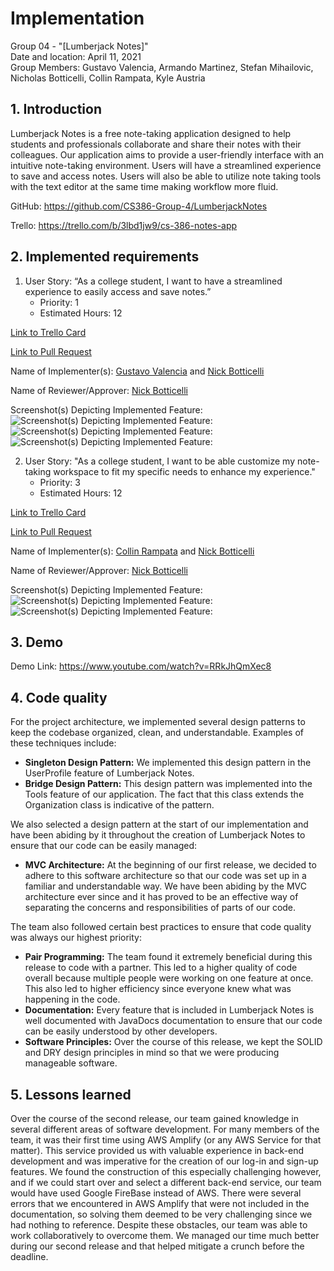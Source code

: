 # Implementation
Group 04 - "[Lumberjack Notes]"  
Date and location: April 11, 2021  
Group Members: Gustavo Valencia, Armando Martinez, Stefan Mihailovic, Nicholas Botticelli, Collin Rampata, Kyle Austria

## 1. Introduction

Lumberjack Notes is a free note-taking application designed to help students and professionals collaborate and share
their notes with their colleagues. Our application aims to provide a user-friendly interface with an intuitive
note-taking environment. Users will have a streamlined experience to save and access notes. Users will also be able to
utilize note taking tools with the text editor at the same time making workflow more fluid.

GitHub: https://github.com/CS386-Group-4/LumberjackNotes

Trello: https://trello.com/b/3lbd1jw9/cs-386-notes-app

## 2. Implemented requirements

1. User Story: “As a college student, I want to have a streamlined experience to easily access and save notes.”  
    - Priority: 1  
    - Estimated Hours: 12

[Link to Trello Card](https://trello.com/c/PP8MOc3s)

[Link to Pull Request](https://github.com/CS386-Group-4/LumberjackNotes/pull/163)

Name of Implementer(s): [Gustavo Valencia](https://github.com/GustavoMiguelValencia) and [Nick Botticelli](https://github.com/nick-botticelli)

Name of Reviewer/Approver: [Nick Botticelli](https://github.com/nick-botticelli)

Screenshot(s) Depicting Implemented Feature:
![Screenshot(s) Depicting Implemented Feature:](./images/D6BeforeSave.png)
![Screenshot(s) Depicting Implemented Feature:](./images/D6Editing.png)
![Screenshot(s) Depicting Implemented Feature:](./images/D6SaveProof.png)

2. User Story: "As a college student, I want to be able customize my note-taking workspace to fit my specific needs to
enhance my experience."  
    - Priority: 3  
    - Estimated Hours: 12

[Link to Trello Card](https://trello.com/c/mXxqQ24y)

[Link to Pull Request](https://github.com/CS386-Group-4/LumberjackNotes/pull/153)

Name of Implementer(s): [Collin Rampata](https://github.com/Crampata) and [Nick Botticelli](https://github.com/nick-botticelli)

Name of Reviewer/Approver: [Nick Botticelli](https://github.com/nick-botticelli)

Screenshot(s) Depicting Implemented Feature:
![Screenshot(s) Depicting Implemented Feature:](./images/D6BeforeCustomization.png)
![Screenshot(s) Depicting Implemented Feature:](./images/D6AfterCustomization.png)

## 3. Demo

Demo Link: https://www.youtube.com/watch?v=RRkJhQmXec8

## 4. Code quality

For the project architecture, we implemented several design patterns to keep the codebase organized, clean, and
understandable. Examples of these techniques include:

- **Singleton Design Pattern:** We implemented this design pattern in the UserProfile feature of Lumberjack Notes.
- **Bridge Design Pattern:** This design pattern was implemented into the Tools feature of our application. The fact
that this class extends the Organization class is indicative of the pattern.

We also selected a design pattern at the start of our implementation and have been abiding by it throughout the
creation of Lumberjack Notes to ensure that our code can be easily managed:

- **MVC Architecture:** At the beginning of our first release, we decided to adhere to this software architecture so
that our code was set up in a familiar and understandable way. We have been abiding by the MVC architecture ever since
and it has proved to be an effective way of separating the concerns and responsibilities of parts of our code.

The team also followed certain best practices to ensure that code quality was always our highest priority:

- **Pair Programming:** The team found it extremely beneficial during this release to code with a partner. This led to
a higher quality of code overall because multiple people were working on one feature at once. This also led to higher
efficiency since everyone knew what was happening in the code.
- **Documentation:** Every feature that is included in Lumberjack Notes is well documented with JavaDocs documentation
to ensure that our code can be easily understood by other developers.
- **Software Principles:** Over the course of this release, we kept the SOLID and DRY design principles in mind so that
we were producing manageable software.


## 5. Lessons learned

Over the course of the second release, our team gained knowledge in several different areas of software development.
For many members of the team, it was their first time using AWS Amplify (or any AWS Service for that matter). This
service provided us with valuable experience in back-end development and was imperative for the creation of our log-in
and sign-up features. We found the construction of this especially challenging however, and if we could start over and
select a different back-end service, our team would have used Google FireBase instead of AWS. There were several errors
that we encountered in AWS Amplify that were not included in the documentation, so solving them deemed to be very
challenging since we had nothing to reference. Despite these obstacles, our team was able to work collaboratively to
overcome them. We managed our time much better during our second release and that helped mitigate a crunch before the
deadline.
